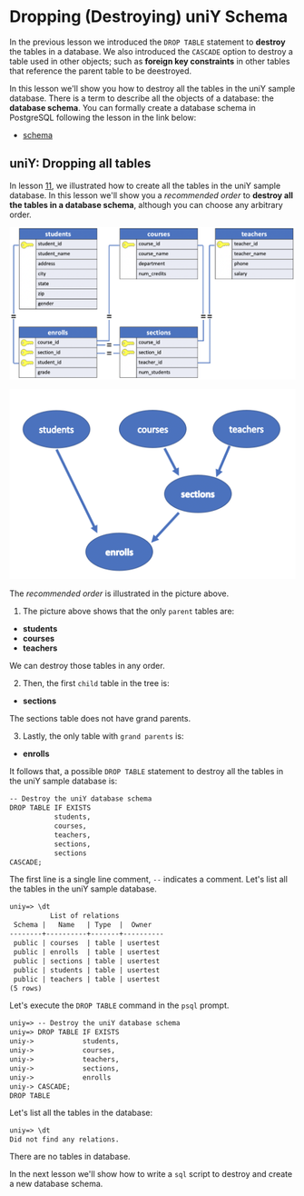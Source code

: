 # Dropping (Destroying) uniY Schema

In the previous lesson we introduced the `DROP TABLE` statement to **destroy** the tables in a database. We also introduced the `CASCADE` option to destroy a table used in other objects; such as **foreign key constraints** in other tables that reference the parent table to be deestroyed.

In this lesson we'll show you how to destroy all the tables in the uniY sample database. There is a term to describe all the objects of a database: the **database schema**. You can formally create a database schema in PostgreSQL following the lesson in the link below:
- [schema](https://www.postgresqltutorial.com/postgresql-administration/postgresql-schema/)

## uniY: Dropping all tables

In lesson [11](./11_create_uniy_tables.md), we illustrated how to create all the tables in the uniY sample database. In this lesson we'll show you a *recommended order* to **destroy all the tables in a database schema**, although you can choose any arbitrary order.

![uniY tables3](../00_basic_intro/images/07_uniY.png)

![uniY table4](../00_basic_intro/images/08_uniY.png)

The *recommended order* is illustrated in the picture above.

1. The picture above shows that the only `parent` tables are:
  - **students**
  - **courses**
  - **teachers**

We can destroy those tables in any order.

2. Then, the first `child` table in the tree is:
  - **sections**

The sections table does not have grand parents.

3. Lastly, the only table with `grand parents` is:
  - **enrolls**

It follows that, a possible `DROP TABLE` statement to destroy all the tables in the uniY sample database is:

```console
-- Destroy the uniY database schema
DROP TABLE IF EXISTS
           students,
           courses,
           teachers,
           sections,
           sections
CASCADE;
```
The first line is a single line comment, `--` indicates a comment.
Let's list all the tables in the uniY sample database.

```console
uniy=> \dt
          List of relations
 Schema |   Name   | Type  |  Owner
--------+----------+-------+----------
 public | courses  | table | usertest
 public | enrolls  | table | usertest
 public | sections | table | usertest
 public | students | table | usertest
 public | teachers | table | usertest
(5 rows)
```

Let's execute the `DROP TABLE` command in the `psql` prompt.

```console
uniy=> -- Destroy the uniY database schema
uniy=> DROP TABLE IF EXISTS
uniy->            students,
uniy->            courses,
uniy->            teachers,
uniy->            sections,
uniy->            enrolls
uniy-> CASCADE;
DROP TABLE
```

Let's list all the tables in the database:

```console
uniy=> \dt
Did not find any relations.
```

There are no tables in database.

In the next lesson we'll show how to write a `sql` script to destroy and create a new database schema.
